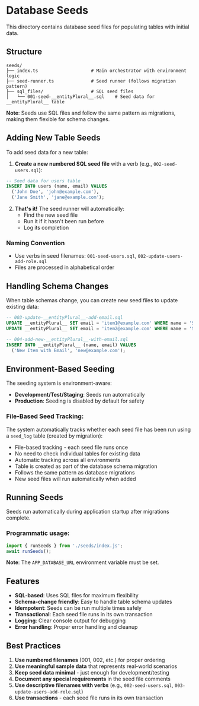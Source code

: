 # Database Seeds

This directory contains database seed files for populating tables with initial data.

## Structure

```
seeds/
├── index.ts                    # Main orchestrator with environment logic
├── seed-runner.ts              # Seed runner (follows migration pattern)
├── sql_files/                  # SQL seed files
│   └── 001-seed-__entityPlural__.sql    # Seed data for __entityPlural__ table
```

**Note**: Seeds use SQL files and follow the same pattern as migrations, making them flexible for schema changes.

## Adding New Table Seeds

To add seed data for a new table:

1. **Create a new numbered SQL seed file** with a verb (e.g., `002-seed-users.sql`):

```sql
-- Seed data for users table
INSERT INTO users (name, email) VALUES
  ('John Doe', 'john@example.com'),
  ('Jane Smith', 'jane@example.com');
```

2. **That's it!** The seed runner will automatically:
   - Find the new seed file
   - Run it if it hasn't been run before
   - Log its completion

### Naming Convention

- Use verbs in seed filenames: `001-seed-users.sql`, `002-update-users-add-role.sql`
- Files are processed in alphabetical order

## Handling Schema Changes

When table schemas change, you can create new seed files to update existing data:

```sql
-- 003-update-__entityPlural__-add-email.sql
UPDATE __entityPlural__ SET email = 'item1@example.com' WHERE name = 'Sample Item 1';
UPDATE __entityPlural__ SET email = 'item2@example.com' WHERE name = 'Sample Item 2';

-- 004-add-new-__entityPlural__-with-email.sql
INSERT INTO __entityPlural__ (name, email) VALUES
  ('New Item with Email', 'new@example.com');
```

## Environment-Based Seeding

The seeding system is environment-aware:

- **Development/Test/Staging**: Seeds run automatically
- **Production**: Seeding is disabled by default for safety

### File-Based Seed Tracking:

The system automatically tracks whether each seed file has been run using a `seed_log` table (created by migration):

- File-based tracking - each seed file runs once
- No need to check individual tables for existing data
- Automatic tracking across all environments
- Table is created as part of the database schema migration
- Follows the same pattern as database migrations
- New seed files will run automatically when added

## Running Seeds

Seeds run automatically during application startup after migrations complete.

### Programmatic usage:

```typescript
import { runSeeds } from './seeds/index.js';
await runSeeds();
```

**Note**: The `APP_DATABASE_URL` environment variable must be set.

## Features

- **SQL-based**: Uses SQL files for maximum flexibility
- **Schema-change friendly**: Easy to handle table schema updates
- **Idempotent**: Seeds can be run multiple times safely
- **Transactional**: Each seed file runs in its own transaction
- **Logging**: Clear console output for debugging
- **Error handling**: Proper error handling and cleanup

## Best Practices

1. **Use numbered filenames** (001, 002, etc.) for proper ordering
2. **Use meaningful sample data** that represents real-world scenarios
3. **Keep seed data minimal** - just enough for development/testing
4. **Document any special requirements** in the seed file comments
5. **Use descriptive filenames with verbs** (e.g., `002-seed-users.sql`, `003-update-users-add-role.sql`)
6. **Use transactions** - each seed file runs in its own transaction
